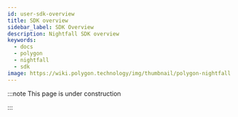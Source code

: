 ```yaml
---
id: user-sdk-overview
title: SDK overview
sidebar_label: SDK Overview
description: Nightfall SDK overview
keywords:
  - docs
  - polygon
  - nightfall
  - sdk
image: https://wiki.polygon.technology/img/thumbnail/polygon-nightfall.png
---
```


:::note This page is under construction

:::
